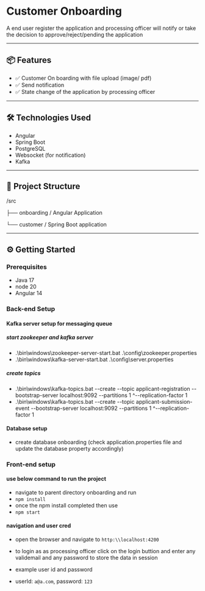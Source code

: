 # Customer Onboarding 

A end user register the application and processing officer will notify or take the decision to approve/reject/pending the application

---

## 📦 Features

- ✅ Customer On boarding with file upload (image/ pdf)
- ✅ Send notification 
- ✅ State change of the application by processing officer

---

## 🛠️ Technologies Used

- Angular
- Spring Boot 
- PostgreSQL
- Websocket (for notification)
- Kafka

---

## 📂 Project Structure

/src

├── onboarding / Angular Application

└── customer / Spring Boot application

---

## ⚙️ Getting Started

### Prerequisites

- Java 17
- node 20 
- Angular 14

### Back-end Setup
#### Kafka server setup for messaging queue
##### start zookeeper and kafka server
 - .\bin\windows\zookeeper-server-start.bat .\config\zookeeper.properties
 - .\bin\windows\kafka-server-start.bat .\config\server.properties
 
##### create topics 
 - .\bin\windows\kafka-topics.bat --create --topic applicant-registration --bootstrap-server localhost:9092 --partitions 1 ^--replication-factor 1
 - .\bin\windows\kafka-topics.bat --create --topic applicant-submission-event --bootstrap-server localhost:9092 --partitions 1 ^--replication-factor 1
 
#### Database setup
- create database onboarding (check application.properties file and update the database property accordingly)

### Front-end setup
#### use below command to run the project
- navigate to parent directory onboarding and run 
- ``npm install``
- once the npm install completed then use
- ``npm start``
#### navigation and user cred
- open the browser and navigate to ``http:\\localhost:4200``

- to login as as processing officer click on the login buttion and enter any validemail and any password to store the data in session
- example user id and password 
- userId: ``a@a.com``, password: ``123``




 
